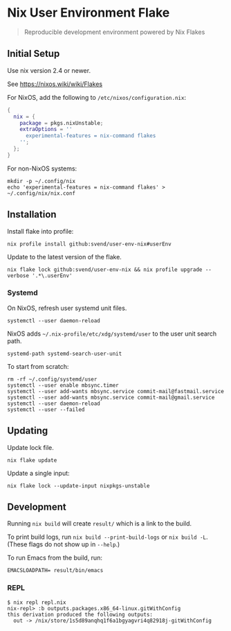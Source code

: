 # Nix User Environment Flake

> Reproducible development environment powered by Nix Flakes

## Initial Setup

Use nix version 2.4 or newer.

See  https://nixos.wiki/wiki/Flakes

For NixOS, add the following to `/etc/nixos/configuration.nix`:

``` nix
{
  nix = {
    package = pkgs.nixUnstable;
    extraOptions = ''
      experimental-features = nix-command flakes
    '';
  };
}
```

For non-NixOS systems:

``` shell
mkdir -p ~/.config/nix
echo 'experimental-features = nix-command flakes' > ~/.config/nix/nix.conf
```

## Installation

Install flake into profile:

``` shell
nix profile install github:svend/user-env-nix#userEnv
```

Update to the latest version of the flake.

``` shell
nix flake lock github:svend/user-env-nix && nix profile upgrade --verbose '.*\.userEnv'
```

### Systemd

On NixOS, refresh user systemd unit files.

``` shell
systemctl --user daemon-reload
```

NixOS adds `~/.nix-profile/etc/xdg/systemd/user` to the user unit search path.

``` shell
systemd-path systemd-search-user-unit
```

To start from scratch:

``` shell
rm -rf ~/.config/systemd/user
systemctl --user enable mbsync.timer
systemctl --user add-wants mbsync.service commit-mail@fastmail.service
systemctl --user add-wants mbsync.service commit-mail@gmail.service
systemctl --user daemon-reload
systemctl --user --failed
```

## Updating

Update lock file.

``` shell
nix flake update
```

Update a single input:

``` shell
nix flake lock --update-input nixpkgs-unstable
```

## Development

Running `nix build` will create `result/` which is a link to the build.

To print build logs, run `nix build --print-build-logs` or `nix build -L`.
(These flags do not show up in `--help`.)

To run Emacs from the build, run:

``` shell
EMACSLOADPATH= result/bin/emacs
```

### REPL

```
$ nix repl repl.nix
nix-repl> :b outputs.packages.x86_64-linux.gitWithConfig
this derivation produced the following outputs:
  out -> /nix/store/1s5d89anqhq1f6a1bgyagvri4q82918j-gitWithConfig
```
